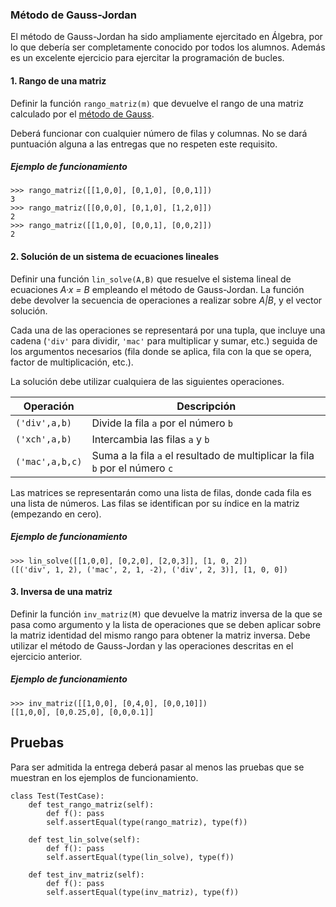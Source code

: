 ### Método de Gauss-Jordan

El método de Gauss-Jordan ha sido ampliamente ejercitado en Álgebra,
por lo que debería ser completamente conocido por todos los alumnos.
Además es un excelente ejercicio para ejercitar la programación de
bucles.

#### 1. Rango de una matriz

Definir la función `rango_matriz(m)` que devuelve el rango de una
matriz calculado por
el
[método de Gauss](http://matematicasies.com/Rango-de-una-matriz-por-el-metodo-de-Gauss).

Deberá funcionar con cualquier número de filas y columnas. No se dará
puntuación alguna a las entregas que no respeten este requisito.

##### Ejemplo de funcionamiento

```
>>> rango_matriz([[1,0,0], [0,1,0], [0,0,1]])
3
>>> rango_matriz([[0,0,0], [0,1,0], [1,2,0]])
2
>>> rango_matriz([[1,0,0], [0,0,1], [0,0,2]])
2
```

#### 2. Solución de un sistema de ecuaciones lineales

Definir una función `lin_solve(A,B)` que resuelve el sistema lineal de
ecuaciones *A·x = B* empleando el método de Gauss-Jordan.  La función
debe devolver la secuencia de operaciones a realizar sobre *A|B*,
y el vector solución.

Cada una de las operaciones se representará por una tupla, que incluye
una cadena (`'div'` para dividir, `'mac'` para multiplicar y sumar,
etc.) seguida de los argumentos necesarios (fila donde se aplica, fila
con la que se opera, factor de multiplicación, etc.).

La solución debe utilizar cualquiera de las siguientes operaciones.

Operación      | Descripción
---------------|------------
`('div',a,b)`  | Divide la fila `a` por el número `b`
`('xch',a,b)`  | Intercambia las filas `a` y `b`
`('mac',a,b,c)`| Suma a la fila `a` el resultado de multiplicar la fila `b` por el número `c`

Las matrices se representarán como una lista de filas, donde cada fila
es una lista de números.  Las filas se identifican por su índice en la
matriz (empezando en cero).

##### Ejemplo de funcionamiento

```
>>> lin_solve([[1,0,0], [0,2,0], [2,0,3]], [1, 0, 2])
([('div', 1, 2), ('mac', 2, 1, -2), ('div', 2, 3)], [1, 0, 0])
```

#### 3. Inversa de una matriz

Definir la función `inv_matriz(M)` que devuelve la matriz inversa de
la que se pasa como argumento y la lista de operaciones que se deben
aplicar sobre la matriz identidad del mismo rango para obtener la
matriz inversa.  Debe utilizar el método de Gauss-Jordan y las
operaciones descritas en el ejercicio anterior.

##### Ejemplo de funcionamiento

```
>>> inv_matriz([[1,0,0], [0,4,0], [0,0,10]])
[[1,0,0], [0,0.25,0], [0,0,0.1]]
```

## Pruebas

Para ser admitida la entrega deberá pasar al menos las pruebas que se
muestran en los ejemplos de funcionamiento.

```
class Test(TestCase):
    def test_rango_matriz(self):
        def f(): pass
        self.assertEqual(type(rango_matriz), type(f))

    def test_lin_solve(self):
        def f(): pass
        self.assertEqual(type(lin_solve), type(f))

    def test_inv_matriz(self):
        def f(): pass
        self.assertEqual(type(inv_matriz), type(f))
```
